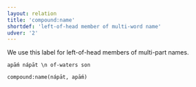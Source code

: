 ```yaml
---
layout: relation
title: 'compound:name'
shortdef: 'left-of-head member of multi-word name'
udver: '2'
---
```


We use this label for left-of-head members of multi-part names.

~~~ sdparse
apā́m nápāt \n of-waters son

compound:name(nápāt, apā́m) 
~~~
